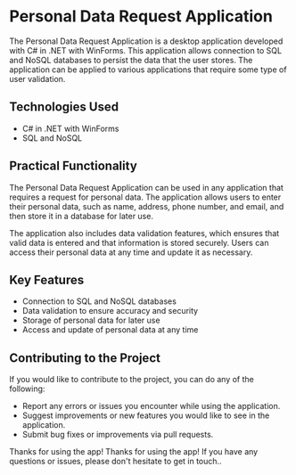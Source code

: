# Personal Data Request Application

The Personal Data Request Application is a desktop application developed with C# in .NET with WinForms. This application allows connection to SQL and NoSQL databases to persist the data that the user stores. The application can be applied to various applications that require some type of user validation.

## Technologies Used

- C# in .NET with WinForms
- SQL and NoSQL

## Practical Functionality

The Personal Data Request Application can be used in any application that requires a request for personal data. The application allows users to enter their personal data, such as name, address, phone number, and email, and then store it in a database for later use.

The application also includes data validation features, which ensures that valid data is entered and that information is stored securely. Users can access their personal data at any time and update it as necessary.

## Key Features

- Connection to SQL and NoSQL databases
- Data validation to ensure accuracy and security
- Storage of personal data for later use
- Access and update of personal data at any time

## Contributing to the Project

If you would like to contribute to the project, you can do any of the following:

- Report any errors or issues you encounter while using the application.
- Suggest improvements or new features you would like to see in the application.
- Submit bug fixes or improvements via pull requests.


Thanks for using the app! Thanks for using the app! If you have any questions or issues, please don't hesitate to get in touch..

